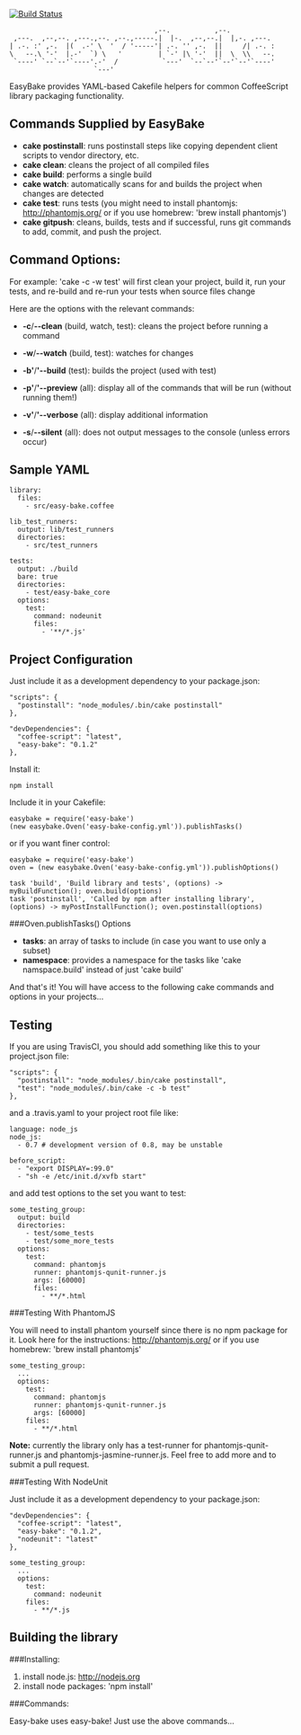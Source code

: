 [![Build Status](https://secure.travis-ci.org/kmalakoff/easy-bake.png)](http://travis-ci.org/kmalakoff/easy-bake)

````
                                    ,--.           ,--.
 ,---.  ,--,--. ,---.,--. ,--.,-----.|  |-.  ,--,--.|  |,-. ,---.
| .-. :' ,-.  |(  .-' \  '  / '-----'| .-. '' ,-.  ||     /| .-. :
\   --.\ '-'  |.-'  `) \   '         | `-' |\ '-'  ||  \  \\   --.
 `----' `--`--'`----'.-'  /           `---'  `--`--'`--'`--'`----'
                     `---'
````

EasyBake provides YAML-based Cakefile helpers for common CoffeeScript library packaging functionality.


Commands Supplied by EasyBake
-----------------------

- **cake postinstall**: runs postinstall steps like copying dependent client scripts to vendor directory, etc.
- **cake clean**: cleans the project of all compiled files
- **cake build**: performs a single build
- **cake watch**: automatically scans for and builds the project when changes are detected
- **cake test**: runs tests (you might need to install phantomjs: http://phantomjs.org/ or if you use homebrew: 'brew install phantomjs')
- **cake gitpush**: cleans, builds, tests and if successful, runs git commands to add, commit, and push the project.

Command Options:
-----------------------

For example: 'cake -c -w test' will first clean your project, build it, run your tests, and re-build and re-run your tests when source files change

Here are the options with the relevant commands:

- **-c**/**--clean** (build, watch, test): cleans the project before running a command

- **-w**/**--watch** (build, test): watches for changes

- **-b'**/**'--build** (test): builds the project (used with test)

- **-p'**/**'--preview** (all): display all of the commands that will be run (without running them!)

- **-v'**/**'--verbose** (all): display additional information

- **-s**/**--silent** (all): does not output messages to the console (unless errors occur)

Sample YAML
-----------------------

```
library:
  files:
    - src/easy-bake.coffee

lib_test_runners:
  output: lib/test_runners
  directories:
    - src/test_runners

tests:
  output: ./build
  bare: true
  directories:
    - test/easy-bake_core
  options:
    test:
      command: nodeunit
      files:
        - '**/*.js'
```


Project Configuration
-----------------------

Just include it as a development dependency to your package.json:

```
"scripts": {
  "postinstall": "node_modules/.bin/cake postinstall"
},

"devDependencies": {
  "coffee-script": "latest",
  "easy-bake": "0.1.2"
},
```

Install it:

```
npm install
```

Include it in your Cakefile:

```
easybake = require('easy-bake')
(new easybake.Oven('easy-bake-config.yml')).publishTasks()
```

or if you want finer control:

```
easybake = require('easy-bake')
oven = (new easybake.Oven('easy-bake-config.yml')).publishOptions()

task 'build', 'Build library and tests', (options) -> myBuildFunction(); oven.build(options)
task 'postinstall', 'Called by npm after installing library', (options) -> myPostInstallFunction(); oven.postinstall(options)
```

###Oven.publishTasks() Options

- **tasks**: an array of tasks to include (in case you want to use only a subset)
- **namespace**: provides a namespace for the tasks like 'cake namspace.build' instead of just 'cake build'



And that's it! You will have access to the following cake commands and options in your projects...

Testing
-----------------------
If you are using TravisCI, you should add something like this to your project.json file:

```
"scripts": {
  "postinstall": "node_modules/.bin/cake postinstall",
  "test": "node_modules/.bin/cake -c -b test"
},
```

and a .travis.yaml to your project root file like:

```
language: node_js
node_js:
  - 0.7 # development version of 0.8, may be unstable

before_script:
  - "export DISPLAY=:99.0"
  - "sh -e /etc/init.d/xvfb start"
```

and add test options to the set you want to test:

```
some_testing_group:
  output: build
  directories:
    - test/some_tests
    - test/some_more_tests
  options:
    test:
      command: phantomjs
      runner: phantomjs-qunit-runner.js
      args: [60000]
      files:
        - **/*.html
```


###Testing With PhantomJS

You will need to install phantom yourself since there is no npm package for it. Look here for the instructions: http://phantomjs.org/ or if you use homebrew: 'brew install phantomjs'

```
some_testing_group:
  ...
  options:
    test:
      command: phantomjs
      runner: phantomjs-qunit-runner.js
      args: [60000]
    files:
      - **/*.html
```

**Note:** currently the library only has a test-runner for phantomjs-qunit-runner.js and phantomjs-jasmine-runner.js. Feel free to add more and to submit a pull request.

###Testing With NodeUnit

Just include it as a development dependency to your package.json:

```
"devDependencies": {
  "coffee-script": "latest",
  "easy-bake": "0.1.2",
  "nodeunit": "latest"
},
```

```
some_testing_group:
  ...
  options:
    test:
      command: nodeunit
    files:
      - **/*.js
```


Building the library
-----------------------

###Installing:

1. install node.js: http://nodejs.org
2. install node packages: 'npm install'

###Commands:

Easy-bake uses easy-bake! Just use the above commands...
